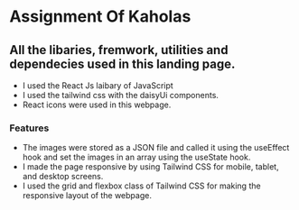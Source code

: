 # Assignment Of Kaholas 

## All the libaries, fremwork, utilities  and dependecies used in this landing page. 

* I used the React Js laibary of JavaScript 
* I used the  tailwind css with the daisyUi components.
* React icons were used in this webpage. 
 
 ### Features 
 *  The images were stored as a JSON file and called it using the useEffect hook and set the images in an array using the useState hook.
 *  I made the page responsive by using Tailwind CSS for mobile, tablet, and desktop screens.
 * I used the grid and flexbox class of Tailwind CSS for making the responsive layout of the webpage. 